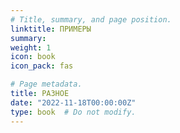 ```yaml
---
# Title, summary, and page position.
linktitle: ПРИМЕРЫ
summary:
weight: 1
icon: book
icon_pack: fas

# Page metadata.
title: РАЗНОЕ
date: "2022-11-18T00:00:00Z"
type: book  # Do not modify.
---
```

